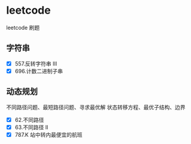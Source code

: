 # leetcode

leetcode 刷题

## 字符串

- [x] 557.反转字符串 III
- [x] 696.计数二进制子串

## 动态规划

不同路径问题、最短路径问题、寻求最优解
状态转移方程、最优子结构、边界

- [x] 62.不同路径
- [x] 63.不同路径 II
- [x] 787.K 站中转内最便宜的航班
